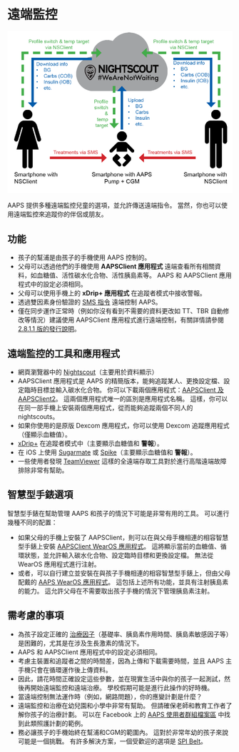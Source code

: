 # 遠端監控

![監控兒童](../images/KidsMonitoring.png)

AAPS 提供多種遠端監控兒童的選項，並允許傳送遠端指令。 當然，你也可以使用遠端監控來追蹤你的伴侶或朋友。

## 功能

- 孩子的幫浦是由孩子的手機使用 AAPS 控制的。
- 父母可以透過他們的手機使用 **AAPSClient 應用程式** 遠端查看所有相關資料，如血糖值、活性碳水化合物、活性胰島素等。 AAPS 和 AAPSClient 應用程式中的設定必須相同。
- 父母可以使用手機上的 **xDrip+ 應用程式** 在追蹤者模式中接收警報。
- 透過雙因素身份驗證的 [SMS 指令](../Children/SMS-Commands.md) 遠端控制 AAPS。
- 僅在同步運作正常時（例如你沒有看到不需要的資料更改如 TT、TBR 自動修改等情況）建議使用 AAPSClient 應用程式進行遠端控制，有關詳情請參閱 [2.8.1.1 版的發行說明](Releasenotes-important-hints-2-8-1-1)。

## 遠端監控的工具和應用程式

- 網頁瀏覽器中的 [Nightscout](https://nightscout.github.io/)（主要用於資料顯示）
- AAPSClient 應用程式是 AAPS 的精簡版本，能夠追蹤某人、更換設定檔、設定臨時目標並輸入碳水化合物。 你可以下載兩個應用程式：[AAPSClient 及 AAPSClient2](https://github.com/nightscout/AndroidAPS/releases/)。 這兩個應用程式唯一的區別是應用程式名稱。 這樣，你可以在同一部手機上安裝兩個應用程式，從而能夠追蹤兩個不同人的nightscouts。
- 如果你使用的是原版 Dexcom 應用程式，你可以使用 Dexcom 追蹤應用程式（僅顯示血糖值）。
- [xDrip+](../Configuration/xdrip.md) 在追蹤者模式中（主要顯示血糖值和 **警報**）。
- 在 iOS 上使用 [Sugarmate](https://sugarmate.io/) 或 [Spike](https://spike-app.com/)（主要顯示血糖值和 **警報**）。
- 一些使用者發現 [TeamViewer](https://www.teamviewer.com/) 這樣的全遠端存取工具對於進行高階遠端故障排除非常有幫助。

## 智慧型手錶選項

智慧型手錶在幫助管理 AAPS 和孩子的情況下可能是非常有用的工具。 可以進行幾種不同的配置：

- 如果父母的手機上安裝了 AAPSClient，則可以在與父母手機相連的相容智慧型手錶上安裝 [AAPSClient WearOS 應用程式](https://github.com/nightscout/AndroidAPS/releases/)。 這將顯示當前的血糖值、循環狀態，並允許輸入碳水化合物、設定臨時目標和更換設定檔。 無法從 WearOS 應用程式進行注射。
- 或者，可以自行建立並安裝在與孩子手機相連的相容智慧型手錶上，但由父母配戴的 [AAPS WearOS 應用程式](https://androidaps.readthedocs.io/en/latest/Configuration/Watchfaces.html)。 這包括上述所有功能，並具有注射胰島素的能力。 這允許父母在不需要取出孩子手機的情況下管理胰島素注射。

## 需考慮的事項

- 為孩子設定正確的 [治療因子](FAQ-how-to-begin)（基礎率、胰島素作用時間、胰島素敏感因子等）是困難的，尤其是在涉及生長激素的情況下。
- AAPS 和 AAPSClient 應用程式中的設定必須相同。
- 考慮主裝置和追蹤者之間的時間差，因為上傳和下載需要時間，並且 AAPS 主手機只會在循環運作後上傳資料。
- 因此，請花時間正確設定這些參數，並在現實生活中與你的孩子一起測試，然後再開始遠端監控和遠端治療。 學校假期可能是進行此操作的好時機。
- 當遠端控制無法運作時（例如，網路問題），你的應變計劃是什麼？
- 遠端監控和治療在幼兒園和小學中非常有幫助。 但請確保老師和教育工作者了解你孩子的治療計劃。 可以在 Facebook 上的 [AAPS 使用者群組檔案區](https://www.facebook.com/groups/AndroidAPSUsers/files/) 中找到此類照護計劃的範例。
- 務必讓孩子的手機始終在幫浦和CGM的範圍內。 這對於非常年幼的孩子來說可能是一個挑戰。 有許多解決方案，一個受歡迎的選項是 [SPI Belt](https://spibelt.com/collections/kids-belts)。
